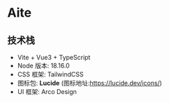 # Aite

## 技术栈
- Vite + Vue3 + TypeScript
- Node 版本: 18.16.0
- CSS 框架: TailwindCSS
- 图标包: **Lucide** (图标地址:https://lucide.dev/icons/)
- UI 框架: Arco Design
